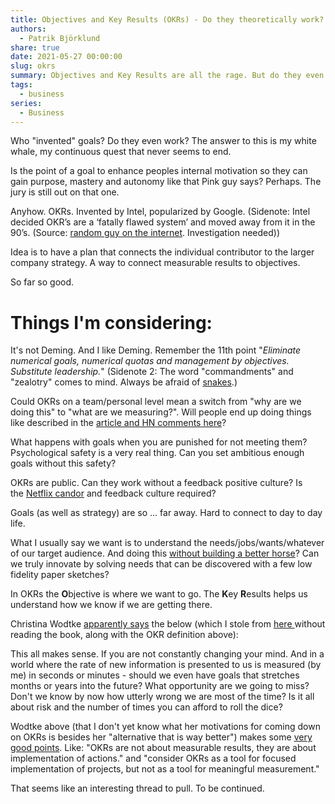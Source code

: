 ```yaml
---
title: Objectives and Key Results (OKRs) - Do they theoretically work?
authors:
  - Patrik Björklund
share: true
date: 2021-05-27 00:00:00
slug: okrs
summary: Objectives and Key Results are all the rage. But do they even work?
tags:
  - business
series:
  - Business
---
```



Who "invented" goals? Do they even work? The answer to this is my white whale, my continuous quest that never seems to end.

Is the point of a goal to enhance peoples internal motivation so they can gain purpose, mastery and autonomy like that Pink guy says? Perhaps. The jury is still out on that one.

Anyhow. OKRs. Invented by Intel, popularized by Google. (Sidenote: Intel decided OKR’s are a ‘fatally flawed system’ and moved away from it in the 90’s. (Source: [random guy on the internet](https://www.quora.com/What-are-the-weaknesses-of-the-OKRs). Investigation needed))

Idea is to have a plan that connects the individual contributor to the larger company strategy. A way to connect measurable results to objectives.

So far so good.

# **Things I'm considering:**

It's not Deming. And I like Deming. Remember the 11th point "*Eliminate numerical goals, numerical quotas and management by objectives. Substitute leadership.*" (Sidenote 2: The word "commandments" and "zealotry" comes to mind. Always be afraid of [snakes](https://en.wikipedia.org/wiki/Perverse_incentive#The_original_cobra_effect).)

Could OKRs on a team/personal level mean a switch from "why are we doing this" to "what are we measuring?". Will people end up doing things like described in the [article and HN comments here](https://news.ycombinator.com/item?id=20004127)?

What happens with goals when you are punished for not meeting them? Psychological safety is a very real thing. Can you set ambitious enough goals without this safety?

OKRs are public. Can they work without a feedback positive culture? Is the [Netflix candor](https://www.amazon.com/No-Rules-Netflix-Culture-Reinvention/dp/1984877860) and feedback culture required?

Goals (as well as strategy) are so ... far away. Hard to connect to day to day life.

What I usually say we want is to understand the needs/jobs/wants/whatever of our target audience. And doing this [without building a better horse](https://www.forbes.com/sites/forbesfinancecouncil/2017/10/19/on-building-a-faster-horse-design-thinking-for-disruption/?sh=2dcb267349f9)? Can we truly innovate by solving needs that can be discovered with a few low fidelity paper sketches?

In OKRs the **O**bjective is where we want to go. The **K**ey **R**esults helps us understand how we know if we are getting there.

Christina Wodtke [apparently says](https://www.amazon.com/Radical-Focus-Achieving-Important-Objectives/dp/0996006028/ref=sr_1_fkmr0_1?ie=UTF8&keywords=christine%20wodtke&qid=1509537026&sr=8-1-fkmr0&utm_campaign=%F0%9F%A6%89%2010x%20curiosity&utm_medium=email&utm_source=Revue%20newsletter) the below (which I stole from [here ](https://medium.com/10x-curiosity/delivering-results-by-setting-your-objectives-and-key-results-13718edebc91)without reading the book, along with the OKR definition above):

This all makes sense. If you are not constantly changing your mind. And in a world where the rate of new information is presented to us is measured (by me) in seconds or minutes - should we even have goals that stretches months or years into the future? What opportunity are we going to miss? Don't we know by now how utterly wrong we are most of the time? Is it all about risk and the number of times you can afford to roll the dice?

Wodtke above (that I don't yet know what her motivations for coming down on OKRs is besides her "alternative that is way better") makes some [very good points](https://www.staceybarr.com/measure-up/why-okrs-do-not-help-us-measure-what-matters/). Like: "OKRs are not about measurable results, they are about implementation of actions." and "consider OKRs as a tool for focused implementation of projects, but not as a tool for meaningful measurement."

That seems like an interesting thread to pull. To be continued.


